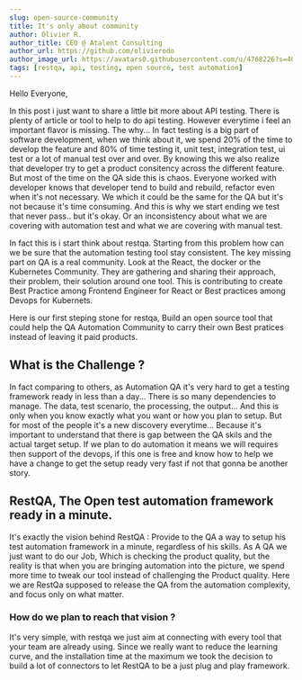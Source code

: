 ```yaml
---
slug: open-source-community
title: It's only about community
author: Olivier R.
author_title: CEO @ Atalent Consulting
author_url: https://github.com/olivierodo
author_image_url: https://avatars0.githubusercontent.com/u/4768226?s=400&v=4
tags: [restqa, api, testing, open source, test automation]
---
```


Hello Everyone,

In this post i just want to share a little bit more about API testing. There is plenty of article or tool to help to do api testing.
However everytime i feel an important flavor is missing. The why...
In fact testing is a big part of software development, when we think about it, we spend 20% of the time to develop the feature and 80% of time testing it, unit test, integration test, ui test or a lot of manual test over and over.
By knowing this we also realize that developer try to get a product consitency across the different feature. But most of the time on the QA side this is chaos.
Everyone worked with developer knows that developer tend to build and rebuild, refactor even when it's not necessary. We  which it could be the same for the QA but it's not because it's time consuming.
And this is why we start ending we test that never pass.. but it's okay. Or an inconsistency about what we are covering with automation test and what we are covering with manual test.

In fact this is i start think about restqa. Starting from this problem how can we be sure that the automation testing tool stay consistent.
The key missing part on QA is a real community. Look at the React, the docker or the Kubernetes Community. They are gathering and sharing their approach, their problem, their solution around one tool.
This is contributing to create Best Practice among Frontend Engineer for React or Best practices among Devops for Kubernets.

Here is our first steping stone for restqa, Build an open source tool that could help the QA Automation Community to carry their own Best pratices instead of leaving it paid products.

## What is the Challenge ?

In fact comparing to others, as Automation QA it's very hard to get a testing framework ready in less than a day... There is so many dependencies to manage.
The data, test scenario, the processing, the output...
And this is only when you know exactly what you want or how you plan to setup. But for most of the people it's a new discovery everytime...
Because it's important to understand that there is  gap between the QA skils and the actual target setup.
If we plan to do automation it means we will requires then support of the devops, if this one is free and know how to help we have a change to get the setup ready very fast if not that gonna be another story.


## RestQA, The Open test automation framework ready in a minute.

It's exactly the vision behind RestQA : Provide to the QA a way to setup his test automation framework in a minute, regardless of his skills.
As A QA we just want to do our Job, Which is checking the product quality, but the reality is that when you are bringing automation into the picture, we spend more time to tweak our tool instead of challenging the Product quality.
Here we are RestQa supposed to release the QA from the automation complexity, and focus only on what matter.

### How do we plan  to reach that vision ?

It's very simple, with restqa we just aim at connecting with every tool that your team are already using.
Since we really want to reduce the learning curve, and the installation time at the maximum we took the decision to build a lot of connectors to let RestQA to be a just plug and play framework.


